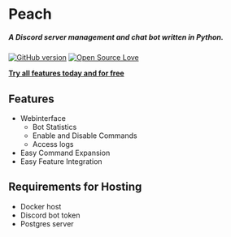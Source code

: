 # Peach
 ##### A Discord server management and chat bot written in Python.
[![GitHub version](https://badge.fury.io/gh/juliscrazy%2FCuddler.svg)](https://github.com/juliscrazy/Cuddler/issues)
[![Open Source Love](https://badges.frapsoft.com/os/mit/mit.svg?v=102)](https://github.com/juliscrazy/Cuddler)
 

[**Try all features today and for free**](http://bit.ly/peachbot)

## Features
 - Webinterface
   - Bot Statistics
   - Enable and Disable Commands
   - Access logs
 - Easy Command Expansion
 - Easy Feature Integration

## Requirements for Hosting

 - Docker host
 - Discord bot token
 - Postgres server